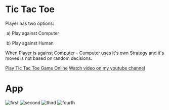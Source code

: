 # Tic Tac Toe
<p>Player has two options:</p>
<p>&nbsp;a) Play against Computer</p>
<p>&nbsp;b) Play against Human</p>
<p>When Player is against Computer - Cumputer uses it's own Strategy and it's moves is not based on random decisions.</p>

<a href="https://nika-chinchaladze.github.io/Tic_Tac_Toe/">Play Tic Tac Toe Game Online</a>
<a href="https://www.youtube.com/watch?v=CxsRGONZlZI">Watch video on my youtube channel</a>

# App
![first](https://user-images.githubusercontent.com/106172218/212108129-9a2d5b72-efce-456a-8759-27e9822cd839.jpg)
![second](https://user-images.githubusercontent.com/106172218/212108148-3bb9c5df-03b4-459b-836c-a03424d569a8.jpg)
![third](https://user-images.githubusercontent.com/106172218/212108201-fee6c702-a17f-4d72-8709-56cfb4bf6998.jpg)
![fourth](https://user-images.githubusercontent.com/106172218/212108271-6c433166-0d84-4ddf-861a-2dd3f461925c.jpg)
